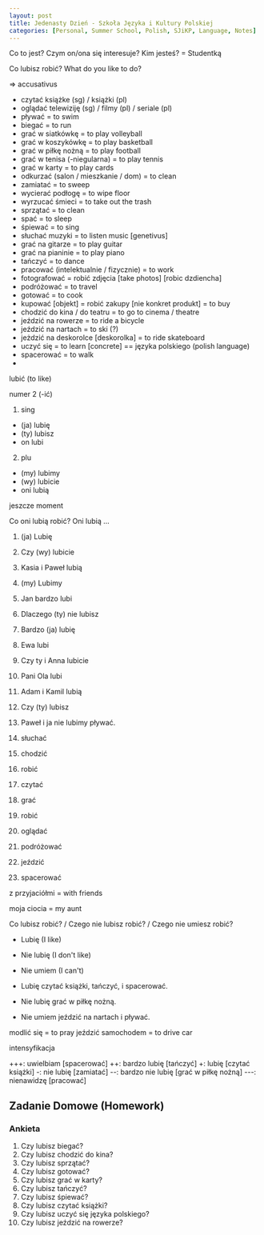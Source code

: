 ```yaml
---
layout: post
title: Jedenasty Dzień - Szkoła Języka i Kultury Polskiej
categories: [Personal, Summer School, Polish, SJiKP, Language, Notes]
---
```


Co to jest?
Czym on/ona się interesuje?
Kim jesteś? = Studentką

Co lubisz robić? What do you like to do?

=> accusativus

- czytać książke (sg) / książki (pl)
- oglądać telewiziję (sg) / filmy (pl) / seriale (pl)
- pływać = to swim
- biegać = to run
- grać w siatkówkę = to play volleyball
- grać w koszykówkę = to play basketball
- grać w piłkę nożną = to play football
- grać w tenisa (-niegularna) = to play tennis
- grać w karty = to play cards
- odkurzać (salon / mieszkanie / dom) = to clean
- zamiatać = to sweep
- wycierać podłogę = to wipe floor
- wyrzucać śmieci = to take out the trash
- sprzątać = to clean
- spać = to sleep
- śpiewać = to sing
- słuchać muzyki = to listen music [genetivus]
- grać na gitarze = to play guitar
- grać na pianinie = to play piano
- tańczyć = to dance
- pracować (intelektualnie / fizycznie) = to work
- fotografować = robić zdjęcia [take photos] [robic dzdiencha]
- podróżować = to travel
- gotować = to cook
- kupować [objekt] = robić zakupy [nie konkret produkt] = to buy
- chodzić do kina / do teatru = to go to cinema / theatre
- jeździć na rowerze = to ride a bicycle
- jeździć na nartach = to ski (?)
- jeżdzić na deskorolce [deskorolka] = to ride skateboard
- uczyć się = to learn [concrete]
== języka polskiego (polish language)
- spacerować = to walk
- 


lubić (to like)


numer 2 (-ić)


1. sing
- (ja) lubię
- (ty) lubisz
- on lubi
2. plu
- (my) lubimy
- (wy) lubicie
- oni lubią


jeszcze moment


Co oni lubią robić? Oni lubią ...


1. (ja) Lubię
2. Czy (wy) lubicie
3. Kasia i Paweł lubią
4. (my) Lubimy
5. Jan bardzo lubi
6. Dlaczego (ty) nie lubisz
7. Bardzo (ja) lubię
8. Ewa lubi
9. Czy ty i Anna lubicie
10. Pani Ola lubi
11. Adam i Kamil lubią
12. Czy (ty) lubisz
13. Paweł i ja nie lubimy pływać.


1. słuchać
2. chodzić
3. robić
4. czytać
5. grać
6. robić
7. oglądać
8. podróżować
9. jeździć
10. spacerować


z przyjaciółmi = with friends


moja ciocia = my aunt


Co lubisz robić? / Czego nie lubisz robić? / Czego nie umiesz robić?


- Lubię (I like)
- Nie lubię (I don't like)
- Nie umiem (I can't)


- Lubię czytać książki, tańczyć, i spacerować.
- Nie lubię grać w piłkę nożną.
- Nie umiem jeździć na nartach i pływać.


modlić się = to pray
jeździć samochodem = to drive car


intensyfikacja


+++: uwielbiam [spacerować]
++: bardzo lubię [tańczyć]
+: lubię [czytać książki]
-: nie lubię [zamiatać]
--: bardzo nie lubię [grać w piłkę nożną]
---: nienawidzę [pracować]

## Zadanie Domowe (Homework)

### Ankieta

1. Czy lubisz biegać?
2. Czy lubisz chodzić do kina?
3. Czy lubisz sprzątać?
4. Czy lubisz gotować?
5. Czy lubisz grać w karty?
6. Czy lubisz tańczyć?
7. Czy lubisz śpiewać?
8. Czy lubisz czytać książki?
9. Czy lubisz uczyć się języka polskiego?
10. Czy lubisz jeździć na rowerze?
